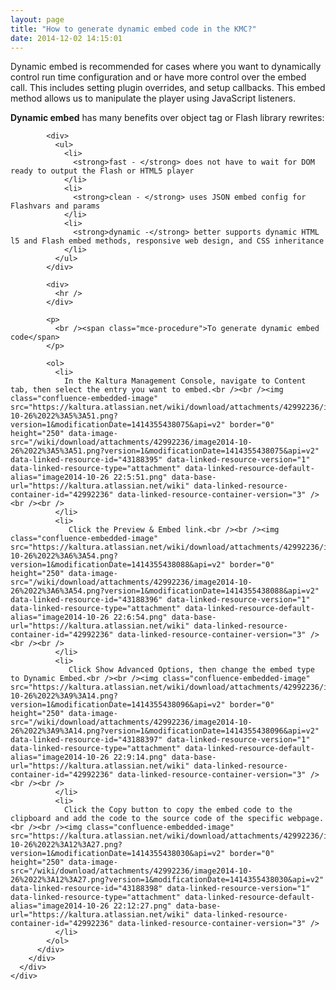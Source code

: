 ```yaml
---
layout: page
title: "How to generate dynamic embed code in the KMC?"
date: 2014-12-02 14:15:01
---
```


<div id="main-header">
  <div id="title-heading" class="pagetitle with-breadcrumbs">
    <p id="title-text" class="with-breadcrumbs">
      Dynamic embed is recommended for cases where you want to dynamically control run time configuration and or have more control over the embed call. This includes setting plugin overrides, and setup callbacks. This embed method allows us to manipulate the player using JavaScript listeners.
    </p>
  </div>
</div>

<div id="content" class="page view">
  <div id="main-content" class="wiki-content">
    <div class="contentLayout2">
      <div class="columnLayout single" data-layout="single">
        <div class="cell normal" data-type="normal">
          <div class="innerCell">
            <div>
              <strong>Dynamic embed</strong> has many benefits over object tag or Flash library rewrites:
            </div>
            
            <div>
              <ul>
                <li>
                  <strong>fast - </strong> does not have to wait for DOM ready to output the Flash or HTML5 player
                </li>
                <li>
                  <strong>clean - </strong> uses JSON embed config for Flashvars and params
                </li>
                <li>
                  <strong>dynamic -</strong> better supports dynamic HTML l5 and Flash embed methods, responsive web design, and CSS inheritance
                </li>
              </ul>
            </div>
            
            <div>
              <hr />
            </div>
            
            <p>
              <br /><span class="mce-procedure">To generate dynamic embed code</span>
            </p>
            
            <ol>
              <li>
                In the Kaltura Management Console, navigate to Content tab, then select the entry you want to embed.<br /><br /><img class="confluence-embedded-image" src="https://kaltura.atlassian.net/wiki/download/attachments/42992236/image2014-10-26%2022%3A5%3A51.png?version=1&modificationDate=1414355438075&api=v2" border="0" height="250" data-image-src="/wiki/download/attachments/42992236/image2014-10-26%2022%3A5%3A51.png?version=1&modificationDate=1414355438075&api=v2" data-linked-resource-id="43188395" data-linked-resource-version="1" data-linked-resource-type="attachment" data-linked-resource-default-alias="image2014-10-26 22:5:51.png" data-base-url="https://kaltura.atlassian.net/wiki" data-linked-resource-container-id="42992236" data-linked-resource-container-version="3" /><br /><br />
              </li>
              <li>
                 Click the Preview & Embed link.<br /><br /><img class="confluence-embedded-image" src="https://kaltura.atlassian.net/wiki/download/attachments/42992236/image2014-10-26%2022%3A6%3A54.png?version=1&modificationDate=1414355438088&api=v2" border="0" height="250" data-image-src="/wiki/download/attachments/42992236/image2014-10-26%2022%3A6%3A54.png?version=1&modificationDate=1414355438088&api=v2" data-linked-resource-id="43188396" data-linked-resource-version="1" data-linked-resource-type="attachment" data-linked-resource-default-alias="image2014-10-26 22:6:54.png" data-base-url="https://kaltura.atlassian.net/wiki" data-linked-resource-container-id="42992236" data-linked-resource-container-version="3" /><br /><br />
              </li>
              <li>
                 Click Show Advanced Options, then change the embed type to Dynamic Embed.<br /><br /><img class="confluence-embedded-image" src="https://kaltura.atlassian.net/wiki/download/attachments/42992236/image2014-10-26%2022%3A9%3A14.png?version=1&modificationDate=1414355438096&api=v2" border="0" height="250" data-image-src="/wiki/download/attachments/42992236/image2014-10-26%2022%3A9%3A14.png?version=1&modificationDate=1414355438096&api=v2" data-linked-resource-id="43188397" data-linked-resource-version="1" data-linked-resource-type="attachment" data-linked-resource-default-alias="image2014-10-26 22:9:14.png" data-base-url="https://kaltura.atlassian.net/wiki" data-linked-resource-container-id="42992236" data-linked-resource-container-version="3" /><br /><br />
              </li>
              <li>
                Click the Copy button to copy the embed code to the clipboard and add the code to the source code of the specific webpage.<br /><br /><img class="confluence-embedded-image" src="https://kaltura.atlassian.net/wiki/download/attachments/42992236/image2014-10-26%2022%3A12%3A27.png?version=1&modificationDate=1414355438030&api=v2" border="0" height="250" data-image-src="/wiki/download/attachments/42992236/image2014-10-26%2022%3A12%3A27.png?version=1&modificationDate=1414355438030&api=v2" data-linked-resource-id="43188398" data-linked-resource-version="1" data-linked-resource-type="attachment" data-linked-resource-default-alias="image2014-10-26 22:12:27.png" data-base-url="https://kaltura.atlassian.net/wiki" data-linked-resource-container-id="42992236" data-linked-resource-container-version="3" />
              </li>
            </ol>
          </div>
        </div>
      </div>
    </div>
  </div>
</div>